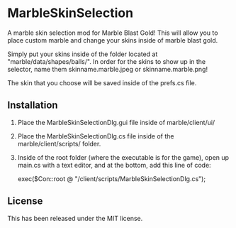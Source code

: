 # MarbleSkinSelection
A marble skin selection mod for Marble Blast Gold! This will allow you to place custom marble and change your skins inside of marble blast gold. 

Simply put your skins inside of the folder located at "marble/data/shapes/balls/". In order for the skins to show up in the selector, name them skinname.marble.jpeg or skinname.marble.png!

The skin that you choose will be saved inside of the prefs.cs file.

## Installation
1. Place the MarbleSkinSelectionDlg.gui file inside of marble/client/ui/ 

2. Place the MarbleSkinSelectionDlg.cs file inside of the marble/client/scripts/ folder. 

3. Inside of the root folder (where the executable is for the game), open up main.cs with a text editor, and at the bottom, add this line of code:

    exec($Con::root @ "/client/scripts/MarbleSkinSelectionDlg.cs");
	 
## License
This has been released under the MIT license.